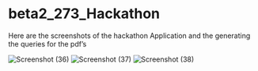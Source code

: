 # beta2_273_Hackathon


Here are the screenshots of the hackathon Application and the generating the queries for the pdf’s

![Screenshot (36)](https://github.com/user-attachments/assets/dcc37ebf-eb32-4cb1-9816-d893474014c1)
![Screenshot (37)](https://github.com/user-attachments/assets/fb08bf70-b0b0-4d43-bcdd-456883e70ae2)
![Screenshot (38)](https://github.com/user-attachments/assets/62c2cb9a-10e0-4f3c-b89c-f0b77c7d06e0)




